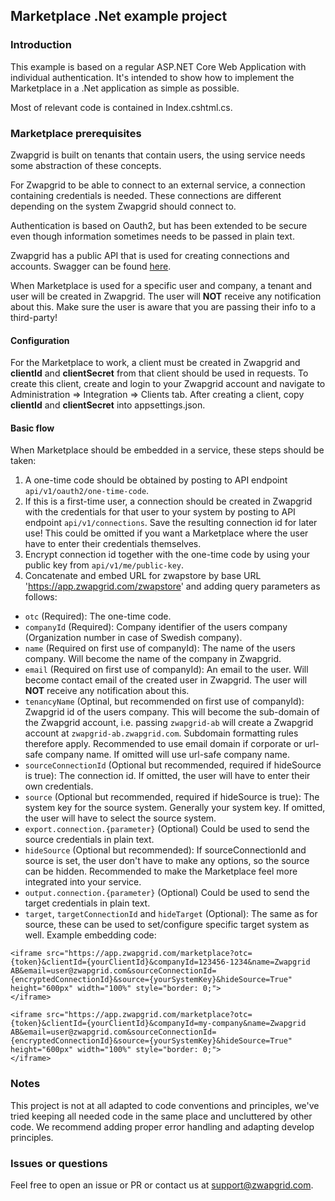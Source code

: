 ## Marketplace .Net example project
### Introduction
This example is based on a regular ASP.NET Core Web Application with individual authentication. It's intended to show how to implement the Marketplace in a .Net application as simple as possible.

Most of relevant code is contained in Index.cshtml.cs.

### Marketplace prerequisites
Zwapgrid is built on tenants that contain users, the using service needs some abstraction of these concepts.

For Zwapgrid to be able to connect to an external service, a connection containing credentials is needed. These connections are different depending on the system Zwapgrid should connect to.

Authentication is based on Oauth2, but has been extended to be secure even though information sometimes needs to be passed in plain text.

Zwapgrid has a public API that is used for creating connections and accounts. Swagger can be found [here](https://api.zwapgrid.com/swagger/index.html?urls.primaryName=Zwapgrid%20API%20V1).

When Marketplace is used for a specific user and company, a tenant and user will be created in Zwapgrid. The user will **NOT** receive any notification about this. Make sure the user is aware that you are passing their info to a third-party!

#### Configuration
For the Marketplace to work, a client must be created in Zwapgrid and **clientId** and **clientSecret** from that client should be used in requests. To create this client, create and login to your Zwapgrid account and navigate to Administration => Integration => Clients tab. After creating a client, copy **clientId** and **clientSecret** into appsettings.json.

#### Basic flow
When Marketplace should be embedded in a service, these steps should be taken:
1. A one-time code should be obtained by posting to API endpoint `api/v1/oauth2/one-time-code`.
2. If this is a first-time user, a connection should be created in Zwapgrid with the credentials for that user to your system by posting to API endpoint `api/v1/connections`. Save the resulting connection id for later use! This could be omitted if you want a Marketplace where the user have to enter their credentials themselves.
3. Encrypt connection id together with the one-time code by using your public key from `api/v1/me/public-key`.
4. Concatenate and embed URL for zwapstore by base URL 'https://app.zwapgrid.com/zwapstore' and adding query parameters as follows:
 - `otc` (Required): The one-time code.
 - `companyId` (Required): Company identifier of the users company (Organization number in case of Swedish company).
 - `name` (Required on first use of companyId): The name of the users company. Will become the name of the company in Zwapgrid.
 - `email` (Required on first use of companyId): An email to the user. Will become contact email of the created user in Zwapgrid. The user will **NOT** receive any notification about this.
 - `tenancyName` (Optinal, but recommended on first use of companyId): Zwapgrid id of the users company. This will become the sub-domain of the Zwapgrid account, i.e. passing `zwapgrid-ab` will create a Zwapgrid account at `zwapgrid-ab.zwapgrid.com`. Subdomain formatting rules therefore apply. Recommended to use email domain if corporate or url-safe company name. If omitted will use url-safe company name.
 - `sourceConnectionId` (Optional but recommended, required if hideSource is true): The connection id. If omitted, the user will have to enter their own credentials.
 - `source` (Optional but recommended, required if hideSource is true): The system key for the source system. Generally your system key. If omitted, the user will have to select the source system.
 -  `export.connection.{parameter}` (Optional) Could be used to send the source credentials in plain text.
 - `hideSource` (Optional but recommended): If sourceConnectionId and source is set, the user don't have to make any options, so the source can be hidden. Recommended to make the Marketplace feel more integrated into your service.
 -  `output.connection.{parameter}` (Optional) Could be used to send the target credentials in plain text.
 - `target`, `targetConnectionId` and `hideTarget` (Optional): The same as for source, these can be used to set/configure specific target system as well.
 Example embedding code: 
 ```
<iframe src="https://app.zwapgrid.com/marketplace?otc={token}&clientId={yourClientId}&companyId=123456-1234&name=Zwapgrid AB&email=user@zwapgrid.com&sourceConnectionId={encryptedConnectionId}&source={yourSystemKey}&hideSource=True" height="600px" width="100%" style="border: 0;">
</iframe>
```
 ```
<iframe src="https://app.zwapgrid.com/marketplace?otc={token}&clientId={yourClientId}&companyId=my-company&name=Zwapgrid AB&email=user@zwapgrid.com&sourceConnectionId={encryptedConnectionId}&source={yourSystemKey}&hideSource=True" height="600px" width="100%" style="border: 0;">
</iframe>
```
 
### Notes
This project is not at all adapted to code conventions and principles, we've tried keeping all needed code in the same place and uncluttered by other code. We recommend adding proper error handling and adapting develop principles.

### Issues or questions
Feel free to open an issue or PR or contact us at support@zwapgrid.com.
